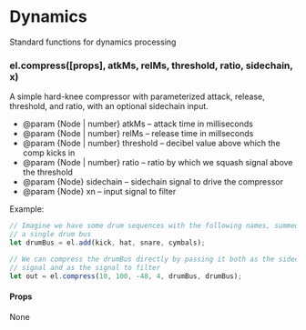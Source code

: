 # Dynamics

Standard functions for dynamics processing


### el.compress([props], atkMs, relMs, threshold, ratio, sidechain, x)

A simple hard-knee compressor with parameterized attack, release, threshold,
and ratio, with an optional sidechain input.

* @param {Node | number} atkMs – attack time in milliseconds
* @param {Node | number} relMs – release time in millseconds
* @param {Node | number} threshold – decibel value above which the comp kicks in
* @param {Node | number} ratio – ratio by which we squash signal above the threshold
* @param {Node} sidechain – sidechain signal to drive the compressor
* @param {Node} xn – input signal to filter

Example:

```js
// Imagine we have some drum sequences with the following names, summed into
// a single drum bus
let drumBus = el.add(kick, hat, snare, cymbals);

// We can compress the drumBus directly by passing it both as the sidechain
// signal and as the signal to filter
let out = el.compress(10, 100, -48, 4, drumBus, drumBus);
```

#### Props

None
